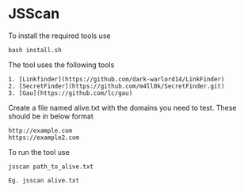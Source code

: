 # JSScan


To install the required tools use
```
bash install.sh
```

The tool uses the following tools
```
1. [Linkfinder](https://github.com/dark-warlord14/LinkFinder)
2. [SecretFinder](https://github.com/m4ll0k/SecretFinder.git)
3. [Gau](https://github.com/lc/gau) 
```

Create a file named alive.txt with the domains you need to test. These should be in below format
```
http://example.com
https://example2.com
```

To run the tool use 
```
jsscan path_to_alive.txt

Eg. jsscan alive.txt
```


